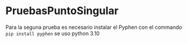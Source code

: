 # PruebasPuntoSingular
Para la seguna prueba es necesario instalar el Pyphen con el commando
```pip install pyphen``` se uso python 3.10

